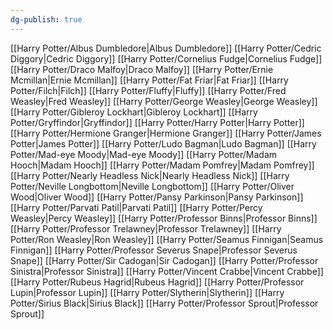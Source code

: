 ```yaml
---
dg-publish: true
---
```

[[Harry Potter/Albus Dumbledore\|Albus Dumbledore]]
[[Harry Potter/Cedric Diggory\|Cedric Diggory]]
[[Harry Potter/Cornelius Fudge\|Cornelius Fudge]]
[[Harry Potter/Draco Malfoy\|Draco Malfoy]]
[[Harry Potter/Ernie Mcmillan\|Ernie Mcmillan]]
[[Harry Potter/Fat Friar\|Fat Friar]]
[[Harry Potter/Filch\|Filch]]
[[Harry Potter/Fluffy\|Fluffy]]
[[Harry Potter/Fred Weasley\|Fred Weasley]]
[[Harry Potter/George Weasley\|George Weasley]]
[[Harry Potter/Gibleroy Lockhart\|Gibleroy Lockhart]]
[[Harry Potter/Gryffindor\|Gryffindor]]
[[Harry Potter/Harry Potter\|Harry Potter]]
[[Harry Potter/Hermione Granger\|Hermione Granger]]
[[Harry Potter/James Potter\|James Potter]]
[[Harry Potter/Ludo Bagman\|Ludo Bagman]]
[[Harry Potter/Mad-eye Moody\|Mad-eye Moody]]
[[Harry Potter/Madam Hooch\|Madam Hooch]]
[[Harry Potter/Madam Pomfrey\|Madam Pomfrey]]
[[Harry Potter/Nearly Headless Nick\|Nearly Headless Nick]]
[[Harry Potter/Neville Longbottom\|Neville Longbottom]]
[[Harry Potter/Oliver Wood\|Oliver Wood]]
[[Harry Potter/Pansy Parkinson\|Pansy Parkinson]]
[[Harry Potter/Parvati Patil\|Parvati Patil]]
[[Harry Potter/Percy Weasley\|Percy Weasley]]
[[Harry Potter/Professor Binns\|Professor Binns]]
[[Harry Potter/Professor Trelawney\|Professor Trelawney]]
[[Harry Potter/Ron Weasley\|Ron Weasley]]
[[Harry Potter/Seamus Finnigan\|Seamus Finnigan]]
[[Harry Potter/Professor Severus Snape\|Professor Severus Snape]]
[[Harry Potter/Sir Cadogan\|Sir Cadogan]]
[[Harry Potter/Professor Sinistra\|Professor Sinistra]]
[[Harry Potter/Vincent Crabbe\|Vincent Crabbe]]
[[Harry Potter/Rubeus Hagrid\|Rubeus Hagrid]]
[[Harry Potter/Professor Lupin\|Professor Lupin]]
[[Harry Potter/Slytherin\|Slytherin]]
[[Harry Potter/Sirius Black\|Sirius Black]]
[[Harry Potter/Professor Sprout\|Professor Sprout]]
